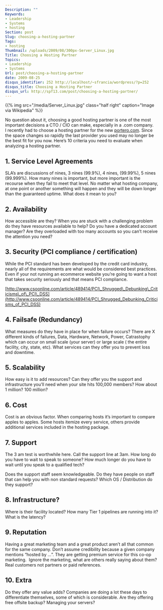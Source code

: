 ```yaml
---
Description: ""
Keywords:
- Leadership
- Systems
- hosting
Section: post
Slug: choosing-a-hosting-partner
Tags:
- hosting
Thumbnail: /uploads/2009/08/300px-Server_Linux.jpg
Title: Choosing a Hosting Partner
Topics:
- Leadership
- Systems
Url: post/choosing-a-hosting-partner
date: 2009-08-25
disqus_identifier: 252 http://localhost/~sfrancia/wordpress/?p=252
disqus_title: Choosing a Hosting Partner
disqus_url: http://spf13.com/post/choosing-a-hosting-partner/
---
```


{{% img src="/media/Server_Linux.jpg" class="half right" caption="Image via Wikipedia" %}}

No question about it, choosing a good hosting partner is one of the most
important decisions a CTO / CIO can make, especially in a .com company.
I recently had to choose a hosting partner for the
new [portero.com](http://portero.com). Since the space changes so
rapidly the last provider you used may no longer be the best fit for you
now. Here’s 10 criteria you need to evaluate when analyzing a hosting
partner.

## 1. Service Level Agreements

SLA’s are discussions of nines, 3 nines (99.9%), 4 nines, (99.99%), 5
nines (99.999%). How many nines is important, but more important is the
recourse when they fail to meet that level. No matter what hosting
company, at one point or another something will happen and they will be
down longer than the guaranteed uptime. What does it mean to you?

## 2. Availability

How accessible are they? When you are stuck with a challenging problem
do they have resources available to help? Do you have a dedicated
account manager? Are they overloaded with too many accounts so you can’t
receive the attention you need?

## 3. Security (PCI compliance / certification)

While the PCI standard has been developed by the credit card industry,
nearly all of the requirements are what would be considered best
practices. Even if your not running an ecommerce website you’re going to
want a host that takes security seriously and that means PCI
compliance.<br>

[http://www.csoonline.com/article/489414/PCI\_Shrugged\_Debunking\_Criticisms\_of\_PCI\_DSS](http://www.csoonline.com/article/489414/PCI_Shrugged_Debunking_Criticisms_of_PCI_DSS)

## 4. Failsafe (Redundancy)

What measures do they have in place for when failure occurs? There are X
different kinds of failures, Data, Hardware, Network, Power, Catrastophy
which can occur on small scale (your server) or large scale ( the entire
facility, city, state, etc). What services can they offer you to prevent
loss and downtime.

## 5. Scalability

How easy is it to add resources? Can they offer you the support and
infrastructure you’ll need when your site hits 100,000 members? How
about 1 million? 100 million?

## 6. Cost

Cost is an obvious factor. When comparing hosts it’s important to
compare apples to apples. Some hosts itemize every service, others
provide additional services included in the hosting package.

## 7. Support

The 3 am test is worthwhile here. Call the support line at 3am. How long
do you have to wait to speak to someone? How much longer do you have to
wait until you speak to a qualified tech?

Does the support staff seem knowledgeable. Do they have people on staff
that can help you with non standard requests? Which OS / Distribution do
they support?

## 8. Infrastructure?

Where is their facility located? How many Tier 1 pipelines are running
into it? What is the latency?

## 9. Reputation

Having a great marketing team and a great product aren’t all that common
for the same company. Don’t assume credibility because a given company
mentions “hosted by …”. They are getting premium service for this co-op
marketing.  Ignore the marketing, what are others really saying about
them? Real customers not partners or paid references.

## 10. Extra

Do they offer any value adds? Companies are doing a lot these days to
differentiate themselves, some of which is considerable. Are they
offering free offsite backup? Managing your servers?
